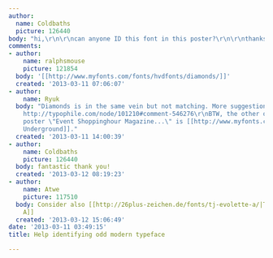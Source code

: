 ```yaml
---
author:
  name: Coldbaths
  picture: 126440
body: "hi,\r\n\r\ncan anyone ID this font in this poster?\r\n\r\nthanks, ed[img:sites/default/files/old-images/mg_3379_4524.jpg]"
comments:
- author:
    name: ralphsmouse
    picture: 121854
  body: '[[http://www.myfonts.com/fonts/hvdfonts/diamonds/]]'
  created: '2013-03-11 07:06:07'
- author:
    name: Ryuk
  body: "Diamonds is in the same vein but not matching. More suggestions for similars:
    http://typophile.com/node/101210#comment-546276\r\nBTW, the other one on this
    poster \"Event Shoppinghour Magazine...\" is [[http://www.myfonts.com/fonts/p22/underground-basic|P22
    Underground]]."
  created: '2013-03-11 14:00:39'
- author:
    name: Coldbaths
    picture: 126440
  body: fantastic thank you!
  created: '2013-03-12 08:19:23'
- author:
    name: Atwe
    picture: 117510
  body: Consider also [[http://26plus-zeichen.de/fonts/tj-evolette-a/|TJ Evolette
    A]]
  created: '2013-03-12 15:06:49'
date: '2013-03-11 03:49:15'
title: Help identifying odd modern typeface

---
```


